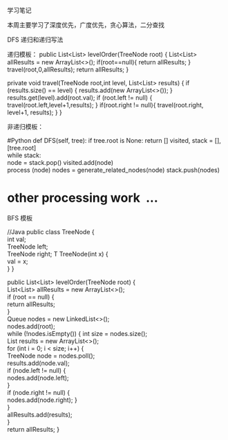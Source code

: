 学习笔记


本周主要学习了深度优先，广度优先，贪心算法，二分查找

DFS 递归和递归写法 

递归模板：
public List<List<Integer>> levelOrder(TreeNode root) {
  List<List<Integer>> allResults = new ArrayList<>();
  if(root==null){
    return allResults;
  }
  travel(root,0,allResults);
  return allResults;
}

private void travel(TreeNode root,int level, List<List<Integer>> results) {
  if (results.size() == level) { 
    results.add(new ArrayList<>());
  }
  results.get(level).add(root.val);
  if (root.left != null) {
    travel(root.left,level+1,results);
  }
  if(root.right != null){
    travel(root.right, level+1, results);
  }
}

非递归模板：

#Python
def DFS(self, tree):
  if tree.root is None:
     return []
  visited, stack = [], [tree.root]	
  while stack:		
     node = stack.pop()
     visited.add(node)		
     process (node)	
     nodes = generate_related_nodes(node)
     stack.push(nodes)	
# other processing work 	...


BFS 模板

//Java 
public class TreeNode {    
  int val;    
  TreeNode left;    
  TreeNode right;    T
  TreeNode(int x) {        
     val = x;    
  }
}

public List<List<Integer>> levelOrder(TreeNode root) {   
  List<List<Integer>> allResults = new ArrayList<>();   
  if (root == null) {        
    return allResults;    
  }    
  Queue<TreeNode> nodes = new LinkedList<>();    
  nodes.add(root);    
  while (!nodes.isEmpty()) {
    int size = nodes.size();       
    List<Integer> results = new ArrayList<>();      
    for (int i = 0; i < size; i++) {            
      TreeNode node = nodes.poll();            
      results.add(node.val);            
      if (node.left != null) {                
        nodes.add(node.left);            
      }            
      if (node.right != null) {    
        nodes.add(node.right);
      }        
    }        
   allResults.add(results);    
  }    
  return allResults;
}